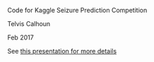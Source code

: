 Code for Kaggle Seizure Prediction Competition

Telvis Calhoun

Feb 2017

See [this presentation for more details](milestone-report-1-docs/kaggle-eeg-milestone-slides.md)

